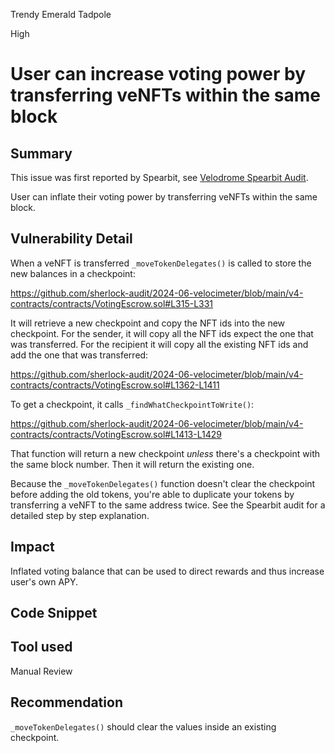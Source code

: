 Trendy Emerald Tadpole

High

# User can increase voting power by transferring veNFTs within the same block

## Summary

This issue was first reported by Spearbit, see [Velodrome Spearbit Audit](https://solodit.xyz/issues/inflated-voting-balance-due-to-duplicated-venfts-within-a-checkpoint-spearbit-none-velodrome-finance-pdf).

User can inflate their voting power by transferring veNFTs within the same block.

## Vulnerability Detail

When a veNFT is transferred `_moveTokenDelegates()` is called to store the new balances in a checkpoint:

https://github.com/sherlock-audit/2024-06-velocimeter/blob/main/v4-contracts/contracts/VotingEscrow.sol#L315-L331

It will retrieve a new checkpoint and copy the NFT ids into the new checkpoint. For the sender, it will copy all the NFT ids expect the one that was transferred. For the recipient it will copy all the existing NFT ids and add the one that was transferred:

https://github.com/sherlock-audit/2024-06-velocimeter/blob/main/v4-contracts/contracts/VotingEscrow.sol#L1362-L1411

To get a checkpoint, it calls `_findWhatCheckpointToWrite()`:

https://github.com/sherlock-audit/2024-06-velocimeter/blob/main/v4-contracts/contracts/VotingEscrow.sol#L1413-L1429

That function will return a new checkpoint *unless* there's a checkpoint with the same block number. Then it will return the existing one.

Because the `_moveTokenDelegates()` function doesn't clear the checkpoint before adding the old tokens, you're able to duplicate your tokens by transferring a veNFT to the same address twice. See the Spearbit audit for a detailed step by step explanation.

## Impact
Inflated voting balance that can be used to direct rewards and thus increase user's own APY.

## Code Snippet

## Tool used

Manual Review

## Recommendation
`_moveTokenDelegates()` should clear the values inside an existing checkpoint.
